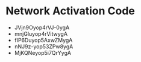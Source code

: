 # Network Activation Code
* JVjn9Oyop4rVJ-0ygA
* mnjGluyop4rVitwygA
* fIP6Duyop5AxwZMygA
* nNJ9z-yop53ZPw8ygA
* MjKQNeyop5i7QrYygA